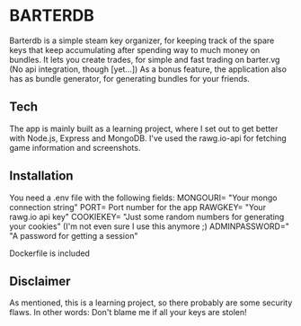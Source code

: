 BARTERDB
========

Barterdb is a simple steam key organizer, for keeping track of the spare keys that keep accumulating after spending way to much money on bundles. 
It lets you create trades, for simple and fast trading on barter.vg (No api integration, though [yet...])
As a bonus feature, the application also has as bundle generator, for generating bundles for your friends.

Tech
----
The app is mainly built as a learning project, where I set out to get better with Node.js, Express and MongoDB. I've used the rawg.io-api for fetching game information and screenshots.

Installation
------------
You need a .env file with the following fields:
MONGOURI= "Your mongo connection string"
PORT= Port number for the app
RAWGKEY= "Your rawg.io api key"
COOKIEKEY= "Just some random numbers for generating your cookies" (I'm not even sure I use this anymore ;)
ADMINPASSWORD=" "A password for getting a session"

Dockerfile is included

Disclaimer
----------
As mentioned, this is a learning project, so there probably are some security flaws. In other words: Don't blame me if all your keys are stolen!
